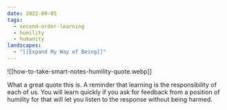 ```yaml
---
date: 2022-09-05
tags:
  - second-order-learning
  - humility
  - humanity
landscapes:
  - "[[Expand My Way of Being]]"
---
```

![[how-to-take-smart-notes-humility-quote.webp]]

What a great quote this is. A reminder that learning is the responsibility of each of us. You will learn quickly if you ask for feedback from a position of humility for that will let you listen to the response without being harmed.